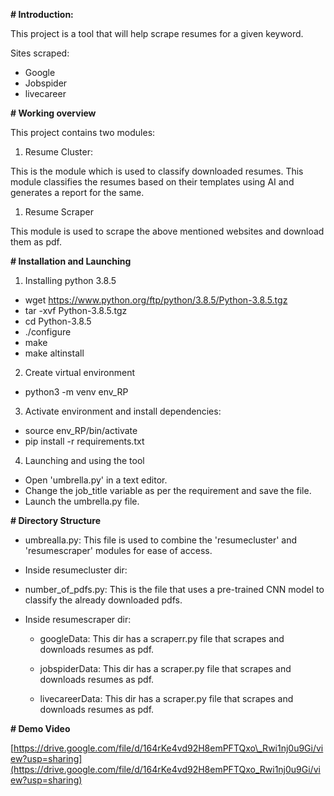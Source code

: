 **# Introduction:**

This project is a tool that will help scrape resumes for a given keyword.

Sites scraped:

- Google
- Jobspider
- livecareer

**# Working overview**

This project contains two modules:

1. Resume Cluster:

This is the module which is used to classify downloaded resumes. This module classifies the resumes based on their templates using AI and generates a report for the same.

1. Resume Scraper

This module is used to scrape the above mentioned websites and download them as pdf.

**# Installation and Launching**

1. Installing python 3.8.5

- wget https://www.python.org/ftp/python/3.8.5/Python-3.8.5.tgz
- tar -xvf Python-3.8.5.tgz
- cd Python-3.8.5
- ./configure
- make
- make altinstall

2. Create virtual environment

- python3 -m venv env\_RP

3. Activate environment and install dependencies:

- source env\_RP/bin/activate
- pip install -r requirements.txt

4. Launching and using the tool

- Open &#39;umbrella.py&#39; in a text editor.
- Change the job\_title variable as per the requirement and save the file.
- Launch the umbrella.py file.

**# Directory Structure**

- umbrealla.py: This file is used to combine the &#39;resumecluster&#39; and &#39;resumescraper&#39; modules for ease of access.
- Inside resumecluster dir:

- number\_of\_pdfs.py: This is the file that uses a pre-trained CNN model to classify the already downloaded pdfs.

- Inside resumescraper dir:

  - googleData: This dir has a scraperr.py file that scrapes and downloads resumes as pdf.

  - jobspiderData: This dir has a scraper.py file that scrapes and downloads resumes as pdf.

  - livecareerData: This dir has a scraper.py file that scrapes and downloads resumes as pdf.

**# Demo Video**

[https://drive.google.com/file/d/164rKe4vd92H8emPFTQxo\_Rwi1nj0u9Gi/view?usp=sharing](https://drive.google.com/file/d/164rKe4vd92H8emPFTQxo_Rwi1nj0u9Gi/view?usp=sharing)

